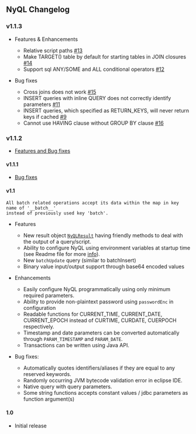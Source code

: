 ## NyQL Changelog

### v1.1.3
 * Features & Enhancements
   - Relative script paths [#13](https://github.com/VirtusaPolarisGTO/NyQL/issues/13)
   - Make TARGET() table by default for starting tables in JOIN closures [#14](https://github.com/VirtusaPolarisGTO/NyQL/issues/14)
   - Support sql ANY/SOME and ALL conditional operators [#12](https://github.com/VirtusaPolarisGTO/NyQL/issues/12)
 
 * Bug fixes
   - Cross joins does not work [#15](https://github.com/VirtusaPolarisGTO/NyQL/issues/15)
   - INSERT queries with inline QUERY does not correctly identify parameters [#11](https://github.com/VirtusaPolarisGTO/NyQL/issues/11)
   - INSERT queries, which specified as RETURN_KEYS, will never return keys if cached [#9](https://github.com/VirtusaPolarisGTO/NyQL/issues/9)
   - Cannot use HAVING clause without GROUP BY clause [#16](https://github.com/VirtusaPolarisGTO/NyQL/issues/16)
   
### v1.1.2
 * [Features and Bug fixes](https://github.com/VirtusaPolarisGTO/NyQL/issues?q=is%3Aissue+milestone%3Av1.1.2+is%3Aclosed)

#### v1.1.1
 
 * [Bug fixes](https://github.com/VirtusaPolarisGTO/NyQL/issues?q=is%3Aissue+milestone%3Av1.1.1+is%3Aclosed)


#### v1.1
    All batch related operations accept its data within the map in key name of '__batch__'
    instead of previously used key 'batch'.

  * Features
    * New result object [`NyQLResult`](docs/nyresult.md) having friendly methods to deal with the output of a query/script.
    * Ability to configure NyQL using environment variables at startup time (see Readme file for more [info](README.md#configuration-values-as-runtime-properties)).
    * New `batchUpdate` query (similar to batchInsert)
    * Binary value input/output support through base64 encoded values
    
  * Enhancements
    * Easily configure NyQL programmatically using only minimum required parameters.
    * Ability to provide non-plaintext password using `passwordEnc` in configuration
    * Readable functions for CURRENT_TIME, CURRENT_DATE, CURRENT_EPOCH instead of CURTIME, CURDATE, CUERPOCH respectively.
    * Timestamp and date parameters can be converted automatically through `PARAM_TIMESTAMP` and `PARAM_DATE`.  
    * Transactions can be written using Java API.
      
  * Bug fixes:
    * Automatically quotes identifiers/aliases if they are equal to any reserved keywords.
    * Randomly occurring JVM bytecode validation error in eclipse IDE.
    * Native query with query parameters.
    * Some string functions accepts constant values / jdbc parameters as function argument(s)
    
#### 1.0
  * Initial release